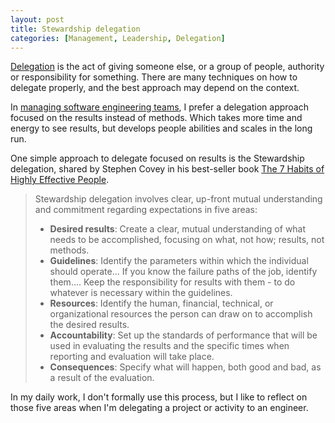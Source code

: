 ```yaml
---
layout: post
title: Stewardship delegation
categories: [Management, Leadership, Delegation]
---
```


[Delegation](/mgmt/delegation) is the act of giving someone else, or a group of people, authority or responsibility for something. There are many techniques on how to delegate properly, and the best approach may depend on the context.

In [managing software engineering teams](/mgmt/swe), I prefer a delegation approach focused on the results instead of methods. Which takes more time and energy to see results, but develops people abilities and scales in the long run.

One simple approach to delegate focused on results is the Stewardship delegation, shared by Stephen Covey in his best-seller book [The 7 Habits of Highly Effective People](/books/the-7-habits-of-highly-effective-people).

> Stewardship delegation involves clear, up-front mutual understanding and commitment regarding expectations in five areas:
> - **Desired results**: Create a clear, mutual understanding of what needs to be accomplished, focusing on what, not how; results, not methods.
> - **Guidelines**: Identify the parameters within which the individual should operate... If you know the failure paths of the job, identify them.... Keep the responsibility for results with them - to do whatever is necessary within the guidelines.
> - **Resources**: Identify the human, financial, technical, or organizational resources the person can draw on to accomplish the desired results.
> - **Accountability**: Set up the standards of performance that will be used in evaluating the results and the specific times when reporting and evaluation will take place.
> - **Consequences**: Specify what will happen, both good and bad, as a result of the evaluation.

In my daily work, I don't formally use this process, but I like to reflect on those five areas when I'm delegating a project or activity to an engineer.
